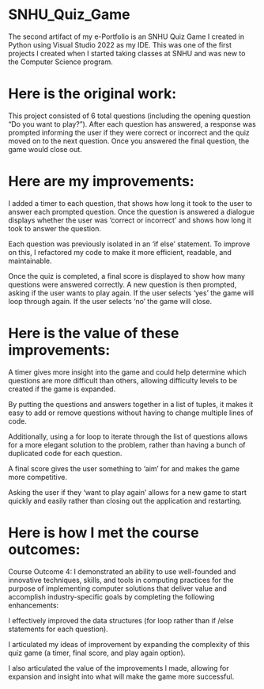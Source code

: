 # SNHU_Quiz_Game

The second artifact of my e-Portfolio is an SNHU Quiz Game I created in Python using Visual Studio 2022 as my IDE. This was one of the first projects I created when I started taking classes at SNHU and was new to the Computer Science program. 

# Here is the original work: 

This project consisted of 6 total questions (including the opening question “Do you want to play?”). After each question has answered, a response was prompted informing the user if they were correct or incorrect and the quiz moved on to the next question. Once you answered the final question, the game would close out.

# Here are my improvements: 
I added a timer to each question, that shows how long it took to the user to answer each prompted question. Once the question is answered a dialogue displays whether the user was ‘correct or incorrect’ and shows how long it took to answer the question. 

Each question was previously isolated in an ‘if else’ statement. To improve on this, I refactored my code to make it more efficient, readable, and maintainable. 

Once the quiz is completed, a final score is displayed to show how many questions were answered correctly. A new question is then prompted, asking if the user wants to play again. If the user selects ‘yes’ the game will loop through again. If the user selects ‘no’ the game will close. 

# Here is the value of these improvements: 

A timer gives more insight into the game and could help determine which questions are more difficult than others, allowing difficulty levels to be created if the game is expanded. 

By putting the questions and answers together in a list of tuples, it makes it easy to add or remove questions without having to change multiple lines of code.

Additionally, using a for loop to iterate through the list of questions allows for a more elegant solution to the problem, rather than having a bunch of duplicated code for each question. 

A final score gives the user something to ‘aim’ for and makes the game more competitive. 

Asking the user if they ‘want to play again’ allows for a new game to start quickly and easily rather than closing out the application and restarting.

# Here is how I met the course outcomes:

Course Outcome 4: I demonstrated an ability to use well-founded and innovative techniques, skills, and tools in computing practices for the purpose of implementing computer solutions that deliver value and accomplish industry-specific goals by completing the following enhancements:

I effectively improved the data structures (for loop rather than if /else statements for each question). 

I articulated my ideas of improvement by expanding the complexity of this quiz game (a timer, final score, and play again option). 

I also articulated the value of the improvements I made, allowing for expansion and insight into what will make the game more successful.
